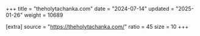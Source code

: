 +++
title = "theholytachanka.com"
date = "2024-07-14"
updated = "2025-01-26"
weight = 10689

[extra]
source = "https://theholytachanka.com/"
ratio = 45
size = 10
+++
